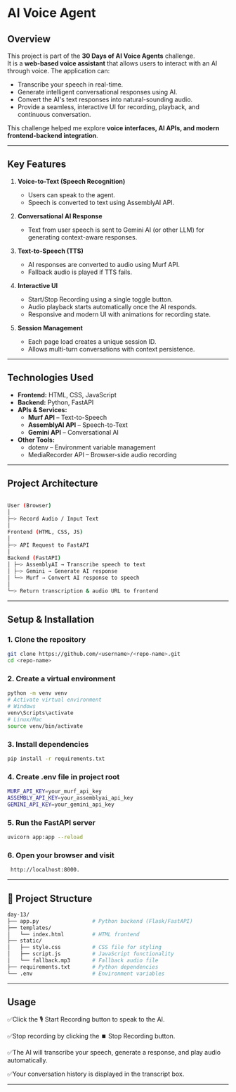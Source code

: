 
# AI Voice Agent 

## Overview
This project is part of the **30 Days of AI Voice Agents** challenge.  
It is a **web-based voice assistant** that allows users to interact with an AI through voice. The application can:

- Transcribe your speech in real-time.
- Generate intelligent conversational responses using AI.
- Convert the AI's text responses into natural-sounding audio.
- Provide a seamless, interactive UI for recording, playback, and continuous conversation.

This challenge helped me explore **voice interfaces, AI APIs, and modern frontend-backend integration**.

---

## Key Features

1. **Voice-to-Text (Speech Recognition)**  
   - Users can speak to the agent.  
   - Speech is converted to text using AssemblyAI API.  

2. **Conversational AI Response**  
   - Text from user speech is sent to Gemini AI (or other LLM) for generating context-aware responses.  

3. **Text-to-Speech (TTS)**  
   - AI responses are converted to audio using Murf API.  
   - Fallback audio is played if TTS fails.  

4. **Interactive UI**  
   - Start/Stop Recording using a single toggle button.  
   - Audio playback starts automatically once the AI responds.  
   - Responsive and modern UI with animations for recording state.  

5. **Session Management**  
   - Each page load creates a unique session ID.  
   - Allows multi-turn conversations with context persistence.

---

## Technologies Used

- **Frontend:** HTML, CSS, JavaScript  
- **Backend:** Python, FastAPI  
- **APIs & Services:**  
  - **Murf API** – Text-to-Speech  
  - **AssemblyAI API** – Speech-to-Text  
  - **Gemini API** – Conversational AI  
- **Other Tools:**  
  - dotenv – Environment variable management  
  - MediaRecorder API – Browser-side audio recording  

---

## Project Architecture
```bash

User (Browser)
│
├─> Record Audio / Input Text
│
Frontend (HTML, CSS, JS)
│
├─> API Request to FastAPI
│
Backend (FastAPI)
│ ├─> AssemblyAI → Transcribe speech to text
│ ├─> Gemini → Generate AI response
│ └─> Murf → Convert AI response to speech
│
└─> Return transcription & audio URL to frontend

```


---

## Setup & Installation

### 1. Clone the repository
```bash
git clone https://github.com/<username>/<repo-name>.git
cd <repo-name>
```

### 2. Create a virtual environment
```bash
python -m venv venv
# Activate virtual environment
# Windows
venv\Scripts\activate
# Linux/Mac
source venv/bin/activate
```


### 3. Install dependencies
```bash
pip install -r requirements.txt
```

### 4. Create .env file in project root
```bash
MURF_API_KEY=your_murf_api_key
ASSEMBLY_API_KEY=your_assemblyai_api_key
GEMINI_API_KEY=your_gemini_api_key
```

### 5. Run the FastAPI server
```bash
uvicorn app:app --reload
```

### 6. Open your browser and visit
```bash
 http://localhost:8000. 

```
---

## 📂 Project Structure
```bash
day-13/
├── app.py                 # Python backend (Flask/FastAPI)
├── templates/
│   └── index.html         # HTML frontend
├── static/
│   ├── style.css          # CSS file for styling
│   ├── script.js          # JavaScript functionality
│   └── fallback.mp3       # Fallback audio file
├── requirements.txt       # Python dependencies
└── .env                   # Environment variables

```

<!-- Screenshots

Include screenshots of your updated UI. -->

<!-- Capture recording button animations and audio playback. -->
---
## Usage

✅Click the 🎙️ Start Recording button to speak to the AI.

✅Stop recording by clicking the ⏹️ Stop Recording button.

✅The AI will transcribe your speech, generate a response, and play audio automatically.

✅Your conversation history is displayed in the transcript box.

---
